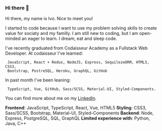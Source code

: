 ### Hi there 👋

Hi there, my name is Ivo. Nice to meet you! 

I started to code because I want to use my problem solving skills to 
create value for sociaty and my familly.
I am still new to coding, but I am open-minded an eager to learn. 
I dream, eat and sleep code. 

I've recently graduated from Codaisseur Academy as a Fullstack Web Developer.
At codaisseur I've learned:  

     JavaScript, React + Redux, NodeJS, Express, SequilezeORM, HTML5, CSS3,
     Bootstrap, PostreSQL, Heroku, GraphQL, GitHub
In past month I've been leaning:

     TypeScript, Vue, GitHub, Sass/SCSS, Material-UI, Styled-Components. 
You can find more about me on my [LinkedIn](https://www.linkedin.com/in/ivaylo-ivo-yankov/).

 **Frontend**: JavaScript, TypeScript, React, Vue, HTML5
 **Styling**: CSS3, Sass/SCSS, Bootstrap, Material-UI, Styled-Components
 **Backend**: Node, Express, PostgreSQL, SQL, GraphQL
 **Limited experience with**: Python, Java, C++

<!--
**mayallzObject/mayallzObject** is a ✨ _special_ ✨ repository because its `README.md` (this file) appears on your GitHub profile.


point_left Always happy to hear from you via email as well!

Here are some ideas to get you started:

- 🔭 I’m currently working on ...
- 🌱 I’m currently learning ...
- 👯 I’m looking to collaborate on ...
- 🤔 I’m looking for help with ...
- 💬 Ask me about ...
- 📫 How to reach me: ...
- 😄 Pronouns: ...
- ⚡ Fun fact: ...
-->
